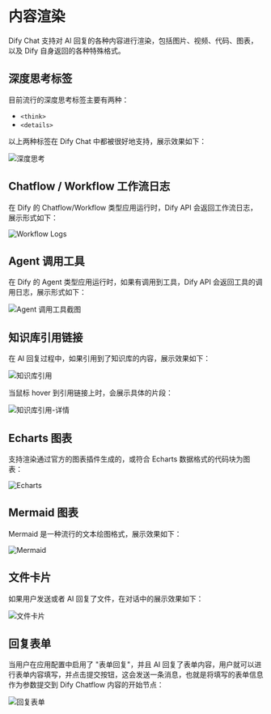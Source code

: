 # 内容渲染

Dify Chat 支持对 AI 回复的各种内容进行渲染，包括图片、视频、代码、图表，以及 Dify 自身返回的各种特殊格式。

## 深度思考标签

目前流行的深度思考标签主要有两种：

- `<think>`
- `<details>`

以上两种标签在 Dify Chat 中都被很好地支持，展示效果如下：

![深度思考](/sample_think_tag.png)

## Chatflow / Workflow 工作流日志

在 Dify 的 Chatflow/Workflow 类型应用运行时，Dify API 会返回工作流日志，展示形式如下：

![Workflow Logs](/sample_workflow.png)

## Agent 调用工具

在 Dify 的 Agent 类型应用运行时，如果有调用到工具，Dify API 会返回工具的调用日志，展示形式如下：

![Agent 调用工具截图](/guide_app_agent.png)

## 知识库引用链接

在 AI 回复过程中，如果引用到了知识库的内容，展示效果如下：

![知识库引用](/sample_knowledge_base_link.png)

当鼠标 hover 到引用链接上时，会展示具体的片段：

![知识库引用-详情](/sample_knowledge_base_link_hover.png)

## Echarts 图表

支持渲染通过官方的图表插件生成的，或符合 Echarts 数据格式的代码块为图表：

![Echarts](/sample_echarts.png)

## Mermaid 图表

Mermaid 是一种流行的文本绘图格式，展示效果如下：

![Mermaid](/guide__sample_mermaid.png)

## 文件卡片

如果用户发送或者 AI 回复了文件，在对话中的展示效果如下：

![文件卡片](/sample_file.jpg)

## 回复表单

当用户在应用配置中启用了 "表单回复"，并且 AI 回复了表单内容，用户就可以进行表单内容填写，并点击提交按钮，这会发送一条消息，也就是将填写的表单信息作为参数提交到 Dify Chatflow 内容的开始节点：

![回复表单](/guide__sample_form.png)
